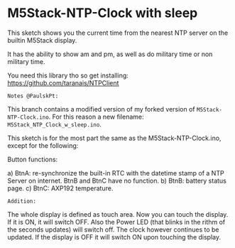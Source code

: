 # M5Stack-NTP-Clock with sleep

This sketch shows you the current time from the nearest NTP server on the builtin M5Stack display.

It has the ability to show am and pm, as well as do military time or non military time.

You need this library tho so get installing: https://github.com/taranais/NTPClient

```Notes @PaulskPt:```

This branch contains a modified version of my forked version of ```M5Stack-NTP-Clock.ino```. 
For this reason a new filename: ```M5Stack_NTP_Clock_w_sleep.ino```.

This sketch is for the most part the same as the M5Stack-NTP-Clock.ino, except for the following:

Button functions:

a) BtnA: re-synchronize the built-in RTC with the datetime stamp of a NTP Server on internet.
BtnB and BtnC have no function.
b) BtnB: battery status page.
c) BtnC: AXP192 temperature. 


```Addition:```

The whole display is defined as touch area. Now you can touch the display. If it is ON, it will switch OFF.
Also the Power LED (that blinks in the rithm of the seconds updates) will switch off. The clock however
continues to be updated.
If the display is OFF it will switch ON upon touching the display.

